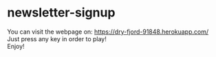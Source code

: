 # newsletter-signup

You can visit the webpage on: https://dry-fjord-91848.herokuapp.com/
<br>
Just press any key in order to play!
<br>
Enjoy!
